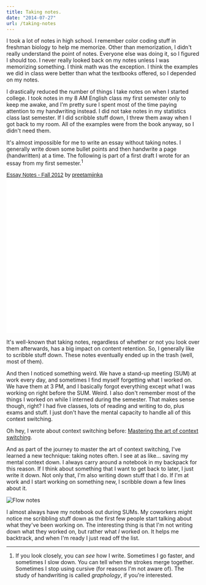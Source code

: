 ```yaml
---
title: Taking notes.
date: "2014-07-27"
url: /taking-notes
---
```



I took a lot of notes in high school. I remember color coding stuff in freshman biology
to help me memorize. Other than memorization, I didn't really understand the point of notes.
Everyone else was doing it, so I figured I should too. I never really looked back on my notes
unless I was memorizing something. I think math was the exception. I think the examples
we did in class were better than what the textbooks offered, so I depended on my notes.

I drastically reduced the number of things I take notes on when I started college. I took
notes in my 8 AM English class my first semester only to keep me awake, and I'm pretty sure I
spent most of the time paying attention to my handwriting instead. I did not take notes in
my statistics class last semester. If I did scribble stuff down, I threw them away when
I got back to my room. All of the examples were from the book anyway, so I didn't need them.

It's almost impossible for me to write an essay without taking notes. I generally write down
some bullet points and then handwrite a page (handwritten) at a time. The following is part of a
first draft I wrote for an essay from my first semester.<sup>1</sup>

<p  style=" margin: 12px auto 6px auto; font-family: Helvetica,Arial,Sans-serif; font-style: normal; font-variant: normal; font-weight: normal; font-size: 14px; line-height: normal; font-size-adjust: none; font-stretch: normal; -x-system-font: none; display: block;">   <a title="View Essay Notes - Fall 2012 on Scribd" href="https://www.scribd.com/doc/235242144/Essay-Notes-Fall-2012"  style="text-decoration: underline;" >Essay Notes - Fall 2012</a> by <a title="View preetamjinka's profile on Scribd" href="https://www.scribd.com/preetamjinka"  style="text-decoration: underline;" >preetamjinka</a></p><iframe class="scribd_iframe_embed" src="//www.scribd.com/embeds/235242144/content?start_page=1&view_mode=scroll&access_key=key-0xyg0S2wxdUe0Oe0YaZM&show_recommendations=false" data-auto-height="false" data-aspect-ratio="0.8859390363815143" scrolling="no" id="doc_16632" width="400" height="400" frameborder="0"></iframe>

It's well-known that taking notes, regardless of whether or not you look over them afterwards, has
a big impact on content retention. So, I generally like to scribble stuff down. These notes eventually
ended up in the trash (well, most of them).

And then I noticed something weird. We have a stand-up meeting (SUM) at work every day, and sometimes
I find myself forgetting what I worked on. We have them at 3 PM, and I basically forgot everything except
what I was working on right before the SUM. Weird. I also don't remember most of the things I worked
on while I interned during the semester. That makes sense though, right? I had five classes, lots of reading
and writing to do, plus exams and stuff. I just don't have the mental capacity to handle all of this context
switching.

Oh hey, I wrote about context switching before: [Mastering the art of context switching](https://misfra.me/mastering-the-art-of-context-switching).

And as part of the journey to master the art of context switching, I've learned a new technique: taking
notes often. I see at as like... saving my mental context down. I always carry around a notebook in my backpack
for this reason. If I think about something that I want to get back to later, I just write it down. Not
only that, I'm also writing down stuff that I do. If I'm at work and I start working on something new,
I scribble down a few lines about it.

![Flow notes](/img/copied/posts/notes/notes.jpg)

I almost always have my notebook out during SUMs. My coworkers might notice me scribbling stuff down
as the first few people start talking about what they've been working on. The interesting thing is that
I'm not writing down what they worked on, but rather what *I* worked on. It helps me backtrack, and when
I'm ready I just read off the list.

---

1. If you look closely, you can *see* how I write. Sometimes I go faster, and sometimes I slow down.
You can tell when the strokes merge together. Sometimes I stop using cursive (for reasons I'm not aware of).
The study of handwriting is called *graphology*, if you're interested.
